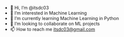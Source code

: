 - 👋 Hi, I’m @itsdc03
- 👀 I’m interested in Machine Learning
- 🌱 I’m currently learning Machine Learning in Python
- 💞️ I’m looking to collaborate on ML projects
- 📫 How to reach me itsdc03@gmail.com

<!---
itsdc03/itsdc03 is a ✨ special ✨ repository because its `README.md` (this file) appears on your GitHub profile.
You can click the Preview link to take a look at your changes.
--->
